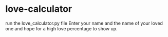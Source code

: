 # love-calculator

 run the love_calculator.py file
 Enter your name and the name of your loved one and hope for a high love percentage to show up.
